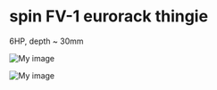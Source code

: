 spin FV-1 eurorack thingie
===



6HP, depth ~ 30mm


![My image](https://farm4.staticflickr.com/3883/14883802007_f1d76d3747_c.jpg)


![My image](https://farm4.staticflickr.com/3879/15067338391_cc85c57720_b.jpg)


